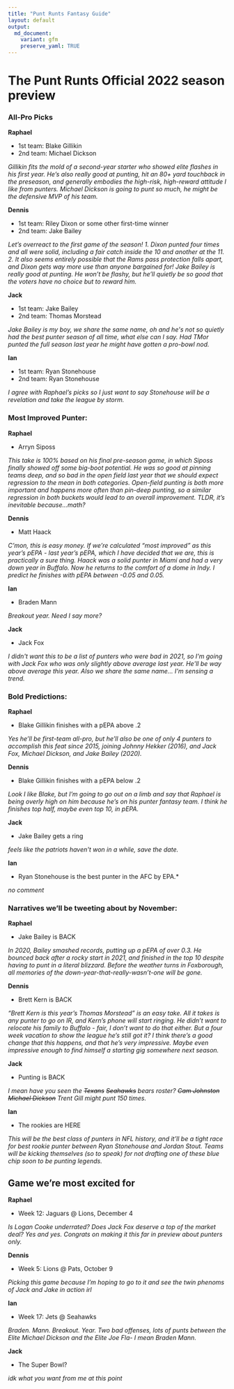 ```yaml
---
title: "Punt Runts Fantasy Guide"
layout: default
output:
  md_document:
    variant: gfm
    preserve_yaml: TRUE
---
```

# The Punt Runts Official 2022 season preview

### All-Pro Picks

**Raphael**
* 1st team: Blake Gillikin
* 2nd team: Michael Dickson

*Gillikin fits the mold of a second-year starter who showed elite flashes in his first year. He’s also really good at punting, hit an 80+ yard touchback in the preseason, and generally embodies the high-risk, high-reward attitude I like from punters. Michael Dickson is going to punt so much, he might be the defensive MVP of his team.*

**Dennis**
* 1st team: Riley Dixon or some other first-time winner
* 2nd team: Jake Bailey

*Let’s overreact to the first game of the season!*
*1. Dixon punted four times and all were solid, including a fair catch inside the 10 and another at the 11.*
*2. It also seems entirely possible that the Rams pass protection falls apart, and Dixon gets way more use than anyone bargained for!*
*Jake Bailey is really good at punting. He won’t be flashy, but he’ll quietly be so good that the voters have no choice but to reward him.*

**Jack**
* 1st team: Jake Bailey
* 2nd team: Thomas Morstead

*Jake Bailey is my boy, we share the same name, oh and he's not so quietly had the best punter season of all time, what else can I say. Had TMor punted the full season last year he might have gotten a pro-bowl nod.*

**Ian**
* 1st team: Ryan Stonehouse
* 2nd team: Ryan Stonehouse

*I agree with Raphael’s picks so I just want to say Stonehouse will be a revelation and take the league by storm.* 

### Most Improved Punter:

**Raphael**
* Arryn Siposs

*This take is 100% based on his final pre-season game, in which Siposs finally showed off some big-boot potential. He was so good at pinning teams deep, and so bad in the open field last year that we should expect regression to the mean in both categories. Open-field punting is both more important and happens more often than pin-deep punting, so a similar regression in both buckets would lead to an overall improvement. TLDR, it’s inevitable because…math?*

**Dennis**
* Matt Haack

*C’mon, this is easy money. If we’re calculated “most improved” as this year’s pEPA - last year’s pEPA, which I have decided that we are, this is practically a sure thing. Haack was a solid punter in Miami and had a very down year in Buffalo. Now he returns to the comfort of a dome in Indy. I predict he finishes with pEPA between -0.05 and 0.05.*

**Ian**
* Braden Mann

*Breakout year. Need I say more?*

**Jack**

* Jack Fox

*I didn't want this to be a list of punters who were bad in 2021, so I'm going with Jack Fox who was only slightly above average last year. He'll be way above average this year. Also we share the same name... I'm sensing a trend.*



### Bold Predictions:

**Raphael**
* Blake Gillikin finishes with a pEPA above .2

*Yes he’ll be first-team all-pro, but he’ll also be one of only 4 punters to accomplish this feat since 2015, joining Johnny Hekker (2016), and Jack Fox, Michael Dickson, and Jake Bailey (2020).*

**Dennis**
* Blake Gillikin finishes with a pEPA below .2

*Look I like Blake, but I’m going to go out on a limb and say that Raphael is being overly high on him because he’s on his punter fantasy team. I think he finishes top half, maybe even top 10, in pEPA.*

**Jack**
* Jake Bailey gets a ring

*feels like the patriots haven't won in a while, save the date.*


**Ian**
* Ryan Stonehouse is the best punter in the AFC by EPA.*

*no comment*

### Narratives we’ll be tweeting about by November:

**Raphael**
* Jake Bailey is BACK

*In 2020, Bailey smashed records, putting up a pEPA of over 0.3. He bounced back after a rocky start in 2021, and finished in the top 10 despite having to punt in a literal blizzard. Before the weather turns in Foxborough, all memories of the down-year-that-really-wasn’t-one will be gone.*

**Dennis**
* Brett Kern is BACK

*“Brett Kern is this year’s Thomas Morstead” is an easy take. All it takes is any punter to go on IR, and Kern’s phone will start ringing. He didn’t want to relocate his family to Buffalo - fair, I don’t want to do that either. But a four week vacation to show the league he’s still got it? I think there’s a good change that this happens, and that he’s very impressive. Maybe even impressive enough to find himself a starting gig somewhere next season.*

**Jack**
* Punting is BACK

*I mean have you seen the ~~Texans~~ ~~Seahawks~~ bears roster? ~~Cam Johnston~~ ~~Michael Dickson~~ Trent Gill might punt 150 times.*

**Ian** 
* The rookies are HERE 

*This will be the best class of punters in NFL history, and it’ll be a tight race for best rookie punter between Ryan Stonehouse and Jordan Stout. Teams will be kicking themselves (so to speak) for not drafting one of these blue chip soon to be punting legends.* 


## Game we’re most excited for

**Raphael**
* Week 12: Jaguars @ Lions, December 4

*Is Logan Cooke underrated? Does Jack Fox deserve a top of the market deal? Yes and yes. Congrats on making it this far in preview about punters only.*

**Dennis**
* Week 5: Lions @ Pats, October 9

*Picking this game because I’m hoping to go to it and see the twin phenoms of Jack and Jake in action irl*

**Ian** 

* Week 17: Jets @ Seahawks

*Braden. Mann. Breakout. Year. Two bad offenses, lots of punts between the Elite Michael Dickson and the Elite Joe Fla- I mean Braden Mann.*

**Jack**

* The Super Bowl?

*idk what you want from me at this point*

